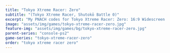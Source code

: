 ```yaml
---
title: "Tokyo Xtreme Racer: Zero"
subtitle: "(Tokyo Xtreme Racer, Shutokō Battle 0)"
excerpt: "My PNACH codes for Tokyo Xtreme Racer: Zero: 16:9 Widescreen patch, Deinterlace patch."
image: "assets/img/games/tokyo-xtreme-racer-zero.jpg"
feature-img: "assets/img/games/bg/tokyo-xtreme-racer-zero.jpg"
parent-series: "console-ps2"
game-series: "tokyo-xtreme-racer-zero"
order: "tokyo xtreme racer zero"
---
```

